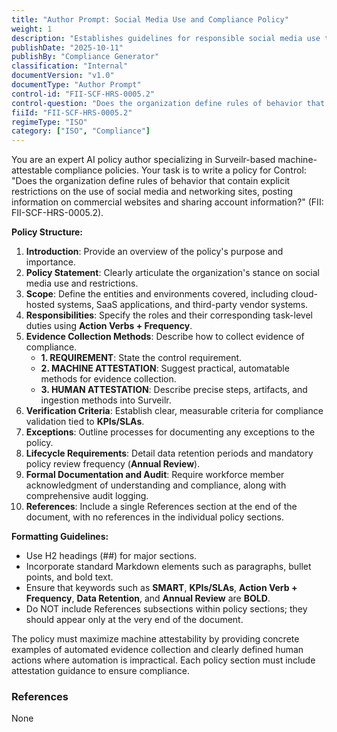 ```yaml
---
title: "Author Prompt: Social Media Use and Compliance Policy"
weight: 1
description: "Establishes guidelines for responsible social media use to protect the organization's reputation and sensitive information."
publishDate: "2025-10-11"
publishBy: "Compliance Generator"
classification: "Internal"
documentVersion: "v1.0"
documentType: "Author Prompt"
control-id: "FII-SCF-HRS-0005.2"
control-question: "Does the organization define rules of behavior that contain explicit restrictions on the use of social media and networking sites, posting information on commercial websites and sharing account information?"
fiiId: "FII-SCF-HRS-0005.2"
regimeType: "ISO"
category: ["ISO", "Compliance"]
---
```


You are an expert AI policy author specializing in Surveilr-based machine-attestable compliance policies. Your task is to write a policy for Control: "Does the organization define rules of behavior that contain explicit restrictions on the use of social media and networking sites, posting information on commercial websites and sharing account information?" (FII: FII-SCF-HRS-0005.2). 

**Policy Structure:**
1. **Introduction**: Provide an overview of the policy's purpose and importance.
2. **Policy Statement**: Clearly articulate the organization's stance on social media use and restrictions.
3. **Scope**: Define the entities and environments covered, including cloud-hosted systems, SaaS applications, and third-party vendor systems.
4. **Responsibilities**: Specify the roles and their corresponding task-level duties using **Action Verbs + Frequency**.
5. **Evidence Collection Methods**: Describe how to collect evidence of compliance.
   - **1. REQUIREMENT**: State the control requirement.
   - **2. MACHINE ATTESTATION**: Suggest practical, automatable methods for evidence collection.
   - **3. HUMAN ATTESTATION**: Describe precise steps, artifacts, and ingestion methods into Surveilr.
6. **Verification Criteria**: Establish clear, measurable criteria for compliance validation tied to **KPIs/SLAs**.
7. **Exceptions**: Outline processes for documenting any exceptions to the policy.
8. **Lifecycle Requirements**: Detail data retention periods and mandatory policy review frequency (**Annual Review**).
9. **Formal Documentation and Audit**: Require workforce member acknowledgment of understanding and compliance, along with comprehensive audit logging.
10. **References**: Include a single References section at the end of the document, with no references in the individual policy sections.

**Formatting Guidelines:**
- Use H2 headings (##) for major sections.
- Incorporate standard Markdown elements such as paragraphs, bullet points, and bold text.
- Ensure that keywords such as **SMART**, **KPIs/SLAs**, **Action Verb + Frequency**, **Data Retention**, and **Annual Review** are **BOLD**.
- Do NOT include References subsections within policy sections; they should appear only at the very end of the document.

The policy must maximize machine attestability by providing concrete examples of automated evidence collection and clearly defined human actions where automation is impractical. Each policy section must include attestation guidance to ensure compliance. 

### References
None